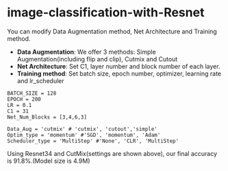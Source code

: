 # image-classification-with-Resnet
You can modify Data Augmentation method, Net Architecture and Training method.
- **Data Augmentation**: We offer 3 methods: Simple Augmentation(including flip and clip), Cutmix and Cutout 
- **Net Architecture**: Set C1, layer number and block number of each layer.
- **Training method**: Set batch size, epoch number, optimizer, learning rate and lr_scheduler

```
BATCH_SIZE = 128
EPOCH = 200
LR = 0.1
C1 = 31
Net_Num_Blocks = [3,4,6,3]

Data_Aug = 'cutmix' # 'cutmix', 'cutout','simple'
Optim_type = 'momentum' #'SGD', 'momentum', 'Adam'
Scheduler_type = 'MultiStep' #'None', 'CLR', 'MultiStep'
```
Using Resnet34 and CutMix(settings are shown above), our final accuracy is 91.8%.(Model size is 4.9M)
